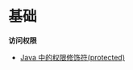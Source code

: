 # 基础

**访问权限**

+ [Java 中的权限修饰符(protected)](https://blog.csdn.net/asahinokawa/article/details/80777302)
